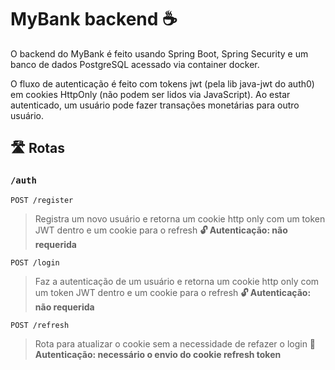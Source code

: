 # MyBank backend ☕

O backend do MyBank é feito usando Spring Boot, Spring Security e um banco de dados PostgreSQL acessado via container docker.

O fluxo de autenticação é feito com tokens jwt (pela lib java-jwt do auth0) em cookies HttpOnly (não podem ser lidos via JavaScript). Ao estar autenticado, um usuário pode fazer transações monetárias para outro usuário.

## 🛣️ Rotas

### `/auth`

```http
POST /register
```
> Registra um novo usuário e retorna um cookie http only com um token JWT dentro e um cookie para o refresh
**🔓 Autenticação: não requerida**


```http
POST /login
```
> Faz a autenticação de um usuário e retorna um cookie http only com um token JWT dentro e um cookie para o refresh
**🔓 Autenticação: não requerida**


```http
POST /refresh
```
> Rota para atualizar o cookie sem a necessidade de refazer o login
**🔐 Autenticação: necessário o envio do cookie refresh token**